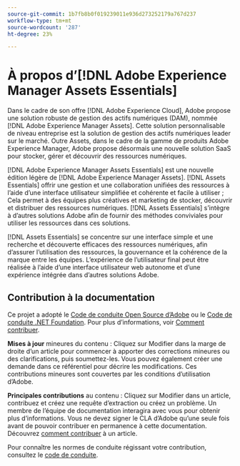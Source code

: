 ```yaml
---
source-git-commit: 1b7fb8b0f019239011e936d273252179a767d237
workflow-type: tm+mt
source-wordcount: '287'
ht-degree: 23%

---
```

# À propos d’[!DNL Adobe Experience Manager Assets Essentials]

Dans le cadre de son offre [!DNL Adobe Experience Cloud], Adobe propose une solution robuste de gestion des actifs numériques (DAM), nommée [!DNL Adobe Experience Manager Assets]. Cette solution personnalisable de niveau entreprise est la solution de gestion des actifs numériques leader sur le marché. Outre Assets, dans le cadre de la gamme de produits Adobe Experience Manager, Adobe propose désormais une nouvelle solution SaaS pour stocker, gérer et découvrir des ressources numériques.

[!DNL Adobe Experience Manager Assets Essentials] est une nouvelle édition légère de  [!DNL Adobe Experience Manager Assets]. [!DNL Assets Essentials] offrir une gestion et une collaboration unifiées des ressources à l’aide d’une interface utilisateur simplifiée et cohérente et facile à utiliser ; Cela permet à des équipes plus créatives et marketing de stocker, découvrir et distribuer des ressources numériques. [!DNL Assets Essentials] s’intègre à d’autres solutions Adobe afin de fournir des méthodes conviviales pour utiliser les ressources dans ces solutions.

[!DNL Assets Essentials] se concentre sur une interface simple et une recherche et découverte efficaces des ressources numériques, afin d’assurer l’utilisation des ressources, la gouvernance et la cohérence de la marque entre les équipes. L’expérience de l’utilisateur final peut être réalisée à l’aide d’une interface utilisateur web autonome et d’une expérience intégrée dans d’autres solutions Adobe.

## Contribution à la documentation

Ce projet a adopté le [Code de conduite Open Source d’Adobe](code-of-conduct.md) ou le [Code de conduite .NET Foundation](https://dotnetfoundation.org/code-of-conduct). Pour plus d’informations, voir [Comment contribuer](contributing.md).

**Mises à jour** mineures du contenu : Cliquez sur Modifier dans la marge de droite d’un article pour commencer à apporter des corrections mineures ou des clarifications, puis soumettez-les. Vous pouvez également créer une demande dans ce référentiel pour décrire les modifications. Ces contributions mineures sont couvertes par les conditions d’utilisation d’Adobe.

**Principales contributions** au contenu : Cliquez sur Modifier dans un article, contribuez et créez une requête d’extraction ou créez un problème. Un membre de l’équipe de documentation interagira avec vous pour obtenir plus d’informations. Vous ne devez signer le CLA d’Adobe qu’une seule fois avant de pouvoir contribuer en permanence à cette documentation. Découvrez [comment contribuer](contributing.md) à un article.

Pour connaître les normes de conduite régissant votre contribution, consultez le [code de conduite](code-of-conduct.md).
